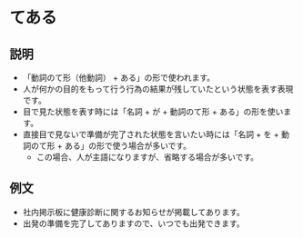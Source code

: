 # てある

## 説明

- 「動詞のて形（他動詞） + ある」の形で使われます。
- 人が何かの目的をもって行う行為の結果が残していたという状態を表す表現です。
- 目で見た状態を表す時には「名詞 + が + 動詞のて形 + ある」の形を使います。
- 直接目で見ないで準備が完了された状態を言いたい時には「名詞 + を + 動詞のて形 + ある」の形で使う場合が多いです。
  - この場合、人が主語になりますが、省略する場合が多いです。

## 例文

- 社内掲示板に健康診断に関するお知らせが掲載してあります。
- 出発の準備を完了してありますので、いつでも出発できます。
